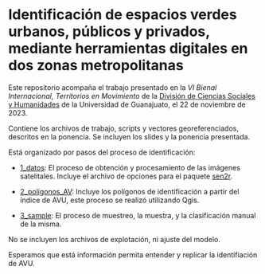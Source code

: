 # Identificación de espacios verdes urbanos, públicos y privados, mediante herramientas digitales en dos zonas metropolitanas



Este repositorio acompaña el trabajo presentado en la *VI Bienal Internacional, Territorios en Movimiento* de la  [División de Ciencias Sociales y Humanidades](http://www.dcsh.ugto.mx/) de la Universidad de Guanajuato, el 22 de noviembre de 2023.



Contiene los archivos de trabajo, scripts y vectores georeferenciados, descritos en la ponencia. Se incluyen los slides y la ponencia presentada. 



Está organizado por pasos del proceso de identificación:



- [1_datos](1_datos/): El proceso de obtención y procesamiento de las imágenes satelitales. Incluye el archivo de opciones para el paquete [sen2r](https://sen2rts.ranghetti.info/).

- [2_polígonos_AV](2_polígonos_AV): Incluye los polígonos de identificación a partir del índice de AVU, este proceso se realizó utilizando Qgis.

- [3_sample](3_sample): El proceso de muestreo, la muestra, y la clasificación manual de la misma.

No se incluyen los archivos de explotación, ni ajuste del modelo. 

Esperamos que está información permita entender y replicar la identifiación de AVU.

